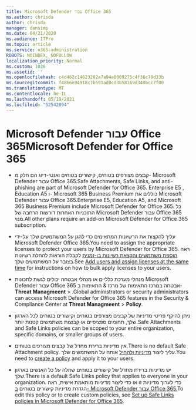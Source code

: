 ```yaml
---
title: Microsoft Defender עבור Office 365
ms.author: chrisda
author: chrisda
manager: dansimp
ms.date: 04/21/2020
ms.audience: ITPro
ms.topic: article
ms.service: o365-administration
ROBOTS: NOINDEX, NOFOLLOW
localization_priority: Normal
ms.custom: 1036
ms.assetid: ''
ms.openlocfilehash: c4d462c14623282a7a94a0009275c4f36c70d33b
ms.sourcegitcommit: f4866e94918c7b591ad0cd3b58169d340bcc7f00
ms.translationtype: MT
ms.contentlocale: he-IL
ms.lasthandoff: 05/19/2021
ms.locfileid: "52542894"
---
```

# <a name="microsoft-defender-for-office-365"></a><span data-ttu-id="5ae54-102">Microsoft Defender עבור Office 365</span><span class="sxs-lookup"><span data-stu-id="5ae54-102">Microsoft Defender for Office 365</span></span>

- <span data-ttu-id="5ae54-103">קבצים מצורפים בטוחים, קישורים בטוחים ואנטי-דיוג הם חלק מ- Microsoft Defender עבור Office 365.</span><span class="sxs-lookup"><span data-stu-id="5ae54-103">Safe Attachments, Safe Links, and anti-phishing are part of Microsoft Defender for Office 365.</span></span> <span data-ttu-id="5ae54-104">Enterprise E5 , Education A5 ו- Microsoft 365 Business Premium כוללים את Microsoft Defender עבור Office 365.</span><span class="sxs-lookup"><span data-stu-id="5ae54-104">Enterprise E5, Education A5, and Microsoft 365 Business Premium include Microsoft Defender for Office 365.</span></span> <span data-ttu-id="5ae54-105">כל התוכניות האחרות דורשות הרחבה של Microsoft Defender עבור Office 365 מנוי.</span><span class="sxs-lookup"><span data-stu-id="5ae54-105">All other plans require an add-on Microsoft Defender for Office 365 subscription.</span></span>

- <span data-ttu-id="5ae54-106">עליך להקצות את הרשיונות המתאימים כדי להגן על המשתמשים שלך על-ידי Microsoft Defender Office 365.</span><span class="sxs-lookup"><span data-stu-id="5ae54-106">You need to assign the appropriate licenses to protect your users by Microsoft Defender for Office 365.</span></span> <span data-ttu-id="5ae54-107">ראה [הוספת משתמשים והקצאת רשיונות בו-זמנית](/microsoft-365/admin/add-users/add-users) לקבלת הוראות להחלת רשיונות בצובר על המשתמשים שלך.</span><span class="sxs-lookup"><span data-stu-id="5ae54-107">See [Add users and assign licenses at the same time](/microsoft-365/admin/add-users/add-users) for instructions on how to bulk apply licenses to your users.</span></span>

- <span data-ttu-id="5ae54-108">מנהלי מערכת כלליים או מנהלי אבטחה יכולים לגשת לתכונות Microsoft Defender עבור Office 365 אבטחה במרכז התאימות של מרכז & התאימות ב- **Threat Managmeent** \> .</span><span class="sxs-lookup"><span data-stu-id="5ae54-108">Global administrators or security administrators can access Microsoft Defender for Office 365 features in the Security & Compliance Center at **Threat Managmeent** \> **Policy**.</span></span>

- <span data-ttu-id="5ae54-109">ניתן להיקף פריטי מדיניות של קבצים מצורפים בטוחים וקישורים בטוחים לכל הארגון שלך, תחומים ספציפיים או קבוצות משתמשים קטנות יותר.</span><span class="sxs-lookup"><span data-stu-id="5ae54-109">Safe Attachments and Safe Links policies can be scoped to your entire organization, specific domains, or smaller groups of users.</span></span>

- <span data-ttu-id="5ae54-110">אין מדיניות ברירת מחדל של קבצים מצורפים בטוחים.</span><span class="sxs-lookup"><span data-stu-id="5ae54-110">There is no default  Safe Attachment policy.</span></span> <span data-ttu-id="5ae54-111">עליך ליצור [מדיניות ולהחיל](/microsoft-365/security/office-365-security/set-up-atp-safe-attachments-policies) אותה על המשתמשים שלך.</span><span class="sxs-lookup"><span data-stu-id="5ae54-111">You need to [create a policy](/microsoft-365/security/office-365-security/set-up-atp-safe-attachments-policies) and apply it to your users.</span></span>

- <span data-ttu-id="5ae54-112">יש מדיניות ברירת מחדל של קישורים בטוחים שחלה על כל האנשים בארגון שלך.</span><span class="sxs-lookup"><span data-stu-id="5ae54-112">There is a default Safe Links policy that applies to everyone in your organization.</span></span> <span data-ttu-id="5ae54-113">כדי לערוך מדיניות זו או כדי ליצור מדיניות מותאמת אישית, ראה הגדרת מדיניות קישורים בטוחים [ב- Microsoft Defender עבור Office 365.](/microsoft-365/security/office-365-security/set-up-atp-safe-links-policies)</span><span class="sxs-lookup"><span data-stu-id="5ae54-113">To edit this policy or to create custom policies, see [Set up Safe Links policies in Microsoft Defender for Office 365](/microsoft-365/security/office-365-security/set-up-atp-safe-links-policies).</span></span>
